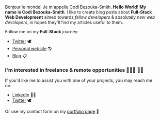 Bonjour le monde! Je m'appelle Codi Bezouka-Smith. **Hello World! My name is Codi Bezouka-Smith**. I like to create blog posts about **Full-Stack Web Development** aimed towards *fellow developers* & absolutely *new web developers*, in hopes they'll find my articles useful to them.

Follow me on my **Full-Stack** journey:
- [Twitter](https://twitter.com/codibez)  🕊
- [Personal website](https://codibez.dev)  🌎
- [Blog](https://codibez.dev)  📋

### I'm interested in freelance & remote opportunities 👨🏼‍💻 👋🏼 
If you'd like me to assist you with one of your projects, you may reach me on:
- [LinkedIn](https://gitihub.com/codibez) 🧞‍♂️
- [Twitter](https://twitter.com/codibez) 🕊

Or use my contact form on my [portfolio page]()  💼

<!--
**codibez/codibez** is a ✨ _special_ ✨ repository because its `README.md` (this file) appears on your GitHub profile.

Here are some ideas to get you started:

- 🔭 I’m currently working on ...
- 🌱 I’m currently learning ...
- 👯 I’m looking to collaborate on ...
- 🤔 I’m looking for help with ...
- 💬 Ask me about ...
- 📫 How to reach me: ...
- 😄 Pronouns: ...
- ⚡ Fun fact: ...
-->
